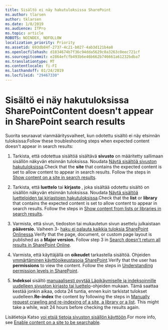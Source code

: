 ```yaml
---
title: Sisältö ei näy hakutuloksissa SharePoint
ms.author: tlarsen
author: tklarsen
ms.date: 1/8/2019
ms.audience: ITPro
ms.topic: article
ROBOTS: NOINDEX, NOFOLLOW
localization_priority: Priority
ms.assetid: 693db84f-2737-4c21-b027-4ab3d121b4a8
ms.openlocfilehash: d1834674b7f36c94dda5629c0a3263c0eec721cf
ms.sourcegitcommit: e2864efcfb493b6e46b662b746661a61232bdba7
ms.translationtype: MT
ms.contentlocale: fi-FI
ms.lasthandoff: 01/24/2019
ms.locfileid: "29467330"
---
```

# <a name="content-doesnt-appear-in-sharepoint-search-results"></a><span data-ttu-id="1df22-102">Sisältö ei näy hakutuloksissa SharePoint</span><span class="sxs-lookup"><span data-stu-id="1df22-102">Content doesn't appear in SharePoint search results</span></span>

<span data-ttu-id="1df22-103">Suorita seuraavat vianmääritysvaiheet, kun odotettu sisältö ei näy etsinnän tuloksissa:</span><span class="sxs-lookup"><span data-stu-id="1df22-103">Follow these troubleshooting steps when expected content doesn't appear in search results:</span></span>
  
1. <span data-ttu-id="1df22-p101">Tarkista, että odotettua sisältöä sisältävä **sivusto** on määritetty sallimaan sisällön näkyvän etsinnän tuloksissa. Noudata [Näytä sisältöä sivuston hakutuloksissa](https://docs.microsoft.com/en-us/sharepoint/make-site-content-searchable#show-content-on-a-site-in-search-results).</span><span class="sxs-lookup"><span data-stu-id="1df22-p101">Check that the **site** that contains the expected content is set to allow content to appear in search results. Follow the steps in [Show content on a site in search results](https://docs.microsoft.com/en-us/sharepoint/make-site-content-searchable#show-content-on-a-site-in-search-results).</span></span>
    
2. <span data-ttu-id="1df22-p102">Tarkista, että **luettelo** tai **kirjasto** , joka sisältää odotettu sisältö on sisällön näkyvän etsinnän tuloksissa. Noudata [Näytä sisältöä luetteloiden tai kirjastojen hakutuloksissa](https://docs.microsoft.com/en-us/sharepoint/make-site-content-searchable#show-content-from-lists-or-libraries-in-search-results).</span><span class="sxs-lookup"><span data-stu-id="1df22-p102">Check that the **list** or **library** that contains the expected content is set to allow content to appear in search results. Follow the steps in [Show content from lists or libraries in search results](https://docs.microsoft.com/en-us/sharepoint/make-site-content-searchable#show-content-from-lists-or-libraries-in-search-results).</span></span> 
    
3. <span data-ttu-id="1df22-p103">Varmista, että sivun, tiedoston tai mukautetun sivun asettelu julkaistaan **pääversio.** Vaiheen 3- [haku ei palauta kaikkia tuloksia SharePoint Onlinessa](https://go.microsoft.com/fwlink/?linkid=874525).</span><span class="sxs-lookup"><span data-stu-id="1df22-p103">Verify that the page, document, or custom page layout is published as a **Major version.** Follow step 3 in [Search doesn't return all results in SharePoint Online](https://go.microsoft.com/fwlink/?linkid=874525).</span></span>
    
4. <span data-ttu-id="1df22-p104">Varmista, että käyttäjällä on **oikeudet** tarkastella sisältöä. Ohjeiden [ymmärtäminen käyttöoikeustasoja SharePoint](https://go.microsoft.com/fwlink/?linkid=867071).</span><span class="sxs-lookup"><span data-stu-id="1df22-p104">Verify that the user has **permissions** to view the content. Follow the steps in [Understanding permission levels in SharePoint](https://go.microsoft.com/fwlink/?linkid=867071).</span></span>
    
5. <span data-ttu-id="1df22-p105">**Indeksoi** sisältö [manuaalisesti pyytää Läpikäymiselle ja indeksoinnille uudelleen sivuston kirjasto tai luettelo](https://docs.microsoft.com/en-us/sharepoint/crawl-site-content)-ohjeiden mukaan. Tämä saattaa kestää jonkin aikaa, odota 24 tuntia, ennen kuin tarkistat tulokset uudelleen.</span><span class="sxs-lookup"><span data-stu-id="1df22-p105">**Re-index** the content by following the steps in [Manually request crawling and re-indexing of a site, a library or a list](https://docs.microsoft.com/en-us/sharepoint/crawl-site-content). This might take a while, wait 24 hours before checking the results again.</span></span>
    
<span data-ttu-id="1df22-114">Lisätietoja Katso [voi etsiä tietoja sivuston sisällön käyttöön](https://docs.microsoft.com/en-us/sharepoint/make-site-content-searchable).</span><span class="sxs-lookup"><span data-stu-id="1df22-114">For more info, see [Enable content on a site to be searchable](https://docs.microsoft.com/en-us/sharepoint/make-site-content-searchable).</span></span> 
  

